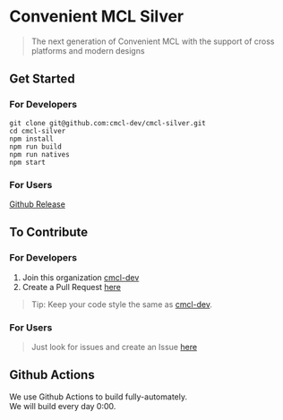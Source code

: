 # Convenient MCL Silver  
> The next generation of Convenient MCL with the support of cross platforms and modern designs  
## Get Started  
### For Developers  
```  
git clone git@github.com:cmcl-dev/cmcl-silver.git  
cd cmcl-silver  
npm install  
npm run build  
npm run natives  
npm start  
```
### For Users  
[Github Release](https://github.com/cmcl-dev/cmcl-silver/releases)
## To Contribute
### For Developers
1. Join this organization [cmcl-dev](https://github.com/cmcl-dev)
2. Create a Pull Request [here](https://github.com/cmcl-dev/cmcl-silver/pulls)
>Tip: Keep your code style the same as [cmcl-dev](https://github.com/cmcl-dev).
### For Users
>Just look for issues and create an Issue [here](https://github.com/cmcl-dev/cmcl-silver/issues)

## Github Actions
We use Github Actions to build fully-automately.  
We will build every day 0:00.
